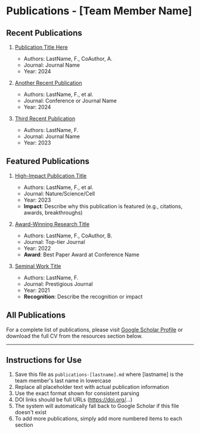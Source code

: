 # Publications - [Team Member Name]

## Recent Publications

1. [Publication Title Here](https://doi.org/YOUR_DOI_HERE)
   - Authors: LastName, F., CoAuthor, A.
   - Journal: Journal Name
   - Year: 2024

2. [Another Recent Publication](https://doi.org/YOUR_DOI_HERE)
   - Authors: LastName, F., et al.
   - Journal: Conference or Journal Name
   - Year: 2024

3. [Third Recent Publication](https://doi.org/YOUR_DOI_HERE)
   - Authors: LastName, F.
   - Journal: Journal Name
   - Year: 2023

## Featured Publications

1. [High-Impact Publication Title](https://doi.org/YOUR_DOI_HERE)
   - Authors: LastName, F., et al.
   - Journal: Nature/Science/Cell
   - Year: 2023
   - **Impact**: Describe why this publication is featured (e.g., citations, awards, breakthroughs)

2. [Award-Winning Research Title](https://doi.org/YOUR_DOI_HERE)
   - Authors: LastName, F., CoAuthor, B.
   - Journal: Top-tier Journal
   - Year: 2022
   - **Award**: Best Paper Award at Conference Name

3. [Seminal Work Title](https://doi.org/YOUR_DOI_HERE)
   - Authors: LastName, F.
   - Journal: Prestigious Journal
   - Year: 2021
   - **Recognition**: Describe the recognition or impact

## All Publications

For a complete list of publications, please visit [Google Scholar Profile](https://scholar.google.com/citations?user=YOUR_ID) or download the full CV from the resources section below.

---

## Instructions for Use

1. Save this file as `publications-[lastname].md` where [lastname] is the team member's last name in lowercase
2. Replace all placeholder text with actual publication information
3. Use the exact format shown for consistent parsing
4. DOI links should be full URLs (https://doi.org/...)
5. The system will automatically fall back to Google Scholar if this file doesn't exist
6. To add more publications, simply add more numbered items to each section
